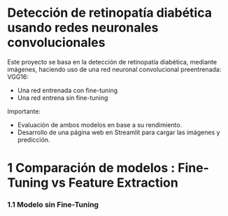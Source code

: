 # Detección de retinopatía diabética usando redes neuronales convolucionales
Este proyecto se basa en la detección de retinopatía diabética, mediante imágenes, haciendo uso de una red neuronal convolucional preentrenada: VGG16:
- Una red entrenada con fine-tuning
- Una red entrena sin fine-tuning

Importante:
* Evaluación de ambos modelos en base a su rendimiento.
* Desarrollo de una página web en Streamlit para cargar las imágenes y predicción.

# 1 Comparación de modelos : Fine-Tuning vs Feature Extraction

### 1.1 Modelo sin Fine-Tuning
